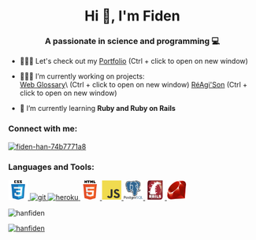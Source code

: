 <h1 align="center">Hi 👋, I'm Fiden</h1>
<h3 align="center">A passionate in science and programming 💻</h3>

- 👱🏼‍♂️ Let's check out my [Portfolio](https://hanfiden.github.io/hanfiden/) (Ctrl + click to open on new window)

- 🧑🏼‍💻 I’m currently working on projects:\
[Web Glossary](https://webglossary.herokuapp.com)\ (Ctrl + click to open on new window)
[RéAgi'Son](https://reagi-son.herokuapp.com) (Ctrl + click to open on new window)

- 🌱 I’m currently learning **Ruby and Ruby on Rails**

<h3 align="left">Connect with me:</h3>
<p align="left">
<a href="https://linkedin.com/in/fiden-han-74b7771a8" target="blank"><img align="center" src="https://raw.githubusercontent.com/rahuldkjain/github-profile-readme-generator/master/src/images/icons/Social/linked-in-alt.svg" alt="fiden-han-74b7771a8" height="30" width="40" /></a>
</p>

<h3 align="left">Languages and Tools:</h3>
<p align="left"> <a href="https://www.w3schools.com/css/" target="_blank"> <img src="https://raw.githubusercontent.com/devicons/devicon/master/icons/css3/css3-original-wordmark.svg" alt="css3" width="40" height="40"/> </a> <a href="https://git-scm.com/" target="_blank"> <img src="https://www.vectorlogo.zone/logos/git-scm/git-scm-icon.svg" alt="git" width="40" height="40"/> </a> <a href="https://heroku.com" target="_blank"> <img src="https://www.vectorlogo.zone/logos/heroku/heroku-icon.svg" alt="heroku" width="40" height="40"/> </a> <a href="https://www.w3.org/html/" target="_blank"> <img src="https://raw.githubusercontent.com/devicons/devicon/master/icons/html5/html5-original-wordmark.svg" alt="html5" width="40" height="40"/> </a> <a href="https://developer.mozilla.org/en-US/docs/Web/JavaScript" target="_blank"> <img src="https://raw.githubusercontent.com/devicons/devicon/master/icons/javascript/javascript-original.svg" alt="javascript" width="40" height="40"/> </a> <a href="https://www.postgresql.org" target="_blank"> <img src="https://raw.githubusercontent.com/devicons/devicon/master/icons/postgresql/postgresql-original-wordmark.svg" alt="postgresql" width="40" height="40"/> </a> <a href="https://rubyonrails.org" target="_blank"> <img src="https://raw.githubusercontent.com/devicons/devicon/master/icons/rails/rails-original-wordmark.svg" alt="rails" width="40" height="40"/> </a> <a href="https://www.ruby-lang.org/en/" target="_blank"> <img src="https://raw.githubusercontent.com/devicons/devicon/master/icons/ruby/ruby-original.svg" alt="ruby" width="40" height="40"/> </a> </p>

<p><img align="center" src="https://github-readme-stats.vercel.app/api/top-langs?username=hanfiden&show_icons=true&locale=en&layout=compact" alt="hanfiden" /></p>

<p align="left"> <a href="https://github-profile-trophy.vercel.app/?username=hanfiden"><img src="https://github-profile-trophy.vercel.app/?username=hanfiden&row=1&column=6" alt="hanfiden" /></a> </p>
